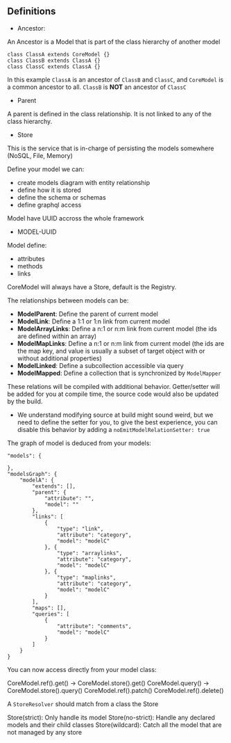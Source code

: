 ## Definitions

- Ancestor:

An Ancestor is a Model that is part of the class hierarchy of another model

```
class ClassA extends CoreModel {}
class ClassB extends ClassA {}
class ClassC extends ClassA {}
```

In this example `ClassA` is an ancestor of `ClassB` and `ClassC`, and `CoreModel` is a common ancestor to all. `ClassB` is **NOT** an ancestor of `ClassC`

- Parent

A parent is defined in the class relationship. It is not linked to any of the class hierarchy.

- Store

This is the service that is in-charge of persisting the models somewhere (NoSQL, File, Memory)

Define your model we can:

- create models diagram with entity relationship
- define how it is stored
- define the schema or schemas
- define graphql access

Model have UUID accross the whole framework

- MODEL-UUID

Model define:

- attributes
- methods
- links

CoreModel will always have a Store, default is the Registry.

The relationships between models can be:

- **ModelParent**: Define the parent of current model
- **ModelLink**: Define a 1:1 or 1:n link from current model
- **ModelArrayLinks**: Define a n:1 or n:m link from current model (the ids are defined within an array)
- **ModelMapLinks**: Define a n:1 or n:m link from current model (the ids are the map key, and value is usually a subset of target object with or without additional properties)
- **ModelLinked**: Define a subcollection accessible via query
- **ModelMapped**: Define a collection that is synchronized by `ModelMapper`

These relations will be compiled with additional behavior.
Getter/setter will be added for you at compile time, the source code would also be updated by the build.

- We understand modifying source at build might sound weird, but we need to define the setter for you, to give the best experience, you can disable this behavior by adding a `noEmitModelRelationSetter: true`

The graph of model is deduced from your models:

```
"models": {

},
"modelsGraph": {
    "modelA": {
        "extends": [],
        "parent": {
            "attribute": "",
            "model": ""
        },
        "links": [
            {
                "type": "link",
                "attribute": "category",
                "model": "modelC"
            }, {
                "type": "arraylinks",
                "attribute": "category",
                "model": "modelC"
            }, {
                "type": "maplinks",
                "attribute": "category",
                "model": "modelC"
            }
        ],
        "maps": [],
        "queries": [
            {
                "attribute": "comments",
                "model": "modelC"
            }
        ]
    }
}
```

You can now access directly from your model class:

CoreModel.ref().get() -> CoreModel.store().get()
CoreModel.query() -> CoreModel.store().query()
CoreModel.ref().patch()
CoreModel.ref().delete()

A `StoreResolver` should match from a class the Store

Store(strict): Only handle its model
Store(no-strict): Handle any declared models and their child classes
Store(wildcard): Catch all the model that are not managed by any store
